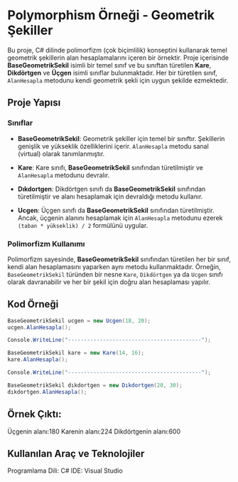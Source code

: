 # Polymorphism Örneği - Geometrik Şekiller

Bu proje, C# dilinde polimorfizm (çok biçimlilik) konseptini kullanarak temel geometrik şekillerin alan hesaplamalarını içeren bir örnektir. Proje içerisinde **BaseGeometrikSekil** isimli bir temel sınıf ve bu sınıftan türetilen **Kare**, **Dikdörtgen** ve **Üçgen** isimli sınıflar bulunmaktadır. Her bir türetilen sınıf, `AlanHesapla` metodunu kendi geometrik şekli için uygun şekilde ezmektedir.

## Proje Yapısı

### Sınıflar

- **BaseGeometrikSekil**: Geometrik şekiller için temel bir sınıftır. Şekillerin genişlik ve yükseklik özelliklerini içerir. `AlanHesapla` metodu sanal (virtual) olarak tanımlanmıştır.
  
- **Kare**: Kare sınıfı, **BaseGeometrikSekil** sınıfından türetilmiştir ve `AlanHesapla` metodunu devralır.

- **Dıkdortgen**: Dikdörtgen sınıfı da **BaseGeometrikSekil** sınıfından türetilmiştir ve alanı hesaplamak için devraldığı metodu kullanır.

- **Ucgen**: Üçgen sınıfı da **BaseGeometrikSekil** sınıfından türetilmiştir. Ancak, üçgenin alanını hesaplamak için `AlanHesapla` metodunu ezerek `(taban * yükseklik) / 2` formülünü uygular.

### Polimorfizm Kullanımı

Polimorfizm sayesinde, **BaseGeometrikSekil** sınıfından türetilen her bir sınıf, kendi alan hesaplamasını yaparken aynı metodu kullanmaktadır. Örneğin, `BaseGeometrikSekil` türünden bir nesne `Kare`, `Dikdörtgen` ya da `Ucgen` sınıfı olarak davranabilir ve her bir şekil için doğru alan hesaplaması yapılır.

## Kod Örneği

```csharp
BaseGeometrikSekil ucgen = new Ucgen(18, 20);
ucgen.AlanHesapla();

Console.WriteLine("------------------------------------------");

BaseGeometrikSekil kare = new Kare(14, 16);
kare.AlanHesapla();

Console.WriteLine("------------------------------------------");

BaseGeometrikSekil dıkdortgen = new Dıkdortgen(20, 30);
dıkdortgen.AlanHesapla();
```

## Örnek Çıktı:

Üçgenin alanı:180
Karenin alanı:224
Dikdörtgenin alanı:600

## Kullanılan Araç ve Teknolojiler
Programlama Dili: C# IDE: Visual Studio



